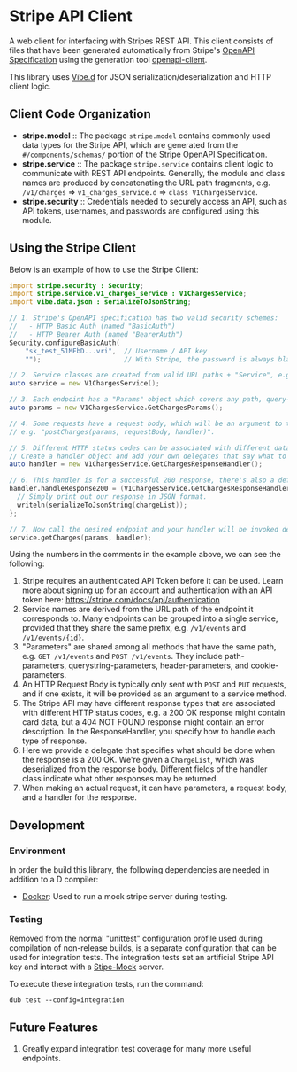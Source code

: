 # Stripe API Client

A web client for interfacing with Stripes REST API. This client consists of files that have been
generated automatically from Stripe's [OpenAPI Specification](https://github.com/stripe/openapi)
using the generation tool [openapi-client](https://code.dlang.org/packages/openapi-client).

This library uses [Vibe.d](https://vibed.org/) for JSON serialization/deserialization and HTTP
client logic.

## Client Code Organization

- **stripe.model** :: The package `stripe.model` contains commonly used data types for the Stripe
  API, which are generated from the `#/components/schemas/` portion of the Stripe OpenAPI
  Specification.
- **stripe.service** :: The package `stripe.service` contains client logic to communicate with REST
  API endpoints. Generally, the module and class names are produced by concatenating the URL path
  fragments, e.g. `/v1/charges` => `v1_charges_service.d` => `class V1ChargesService`.
- **stripe.security** :: Credentials needed to securely access an API, such as API tokens,
  usernames, and passwords are configured using this module.

## Using the Stripe Client

Below is an example of how to use the Stripe Client:

```d
import stripe.security : Security;
import stripe.service.v1_charges_service : V1ChargesService;
import vibe.data.json : serializeToJsonString;

// 1. Stripe's OpenAPI specification has two valid security schemes:
//   - HTTP Basic Auth (named "BasicAuth")
//   - HTTP Bearer Auth (named "BearerAuth")
Security.configureBasicAuth(
    "sk_test_51MFbD...vri",  // Username / API key
    "");                     // With Stripe, the password is always blank.

// 2. Service classes are created from valid URL paths + "Service", e.g. "/v1/charges" => "V1ChargesService".
auto service = new V1ChargesService();

// 3. Each endpoint has a "Params" object which covers any path, query-string, header, or cookie parameters.
auto params = new V1ChargesService.GetChargesParams();

// 4. Some requests have a request body, which will be an argument to the method,
// e.g. "postCharges(params, requestBody, handler)".

// 5. Different HTTP status codes can be associated with different data types.
// Create a handler object and add your own delegates that say what to do with each response.
auto handler = new V1ChargesService.GetChargesResponseHandler();

// 6. This handler is for a successful 200 response, there's also a default handler for errors.
handler.handleResponse200 = (V1ChargesService.GetChargesResponseHandler.ChargeList chargeList) {
  // Simply print out our response in JSON format.
  writeln(serializeToJsonString(chargeList));
};

// 7. Now call the desired endpoint and your handler will be invoked depending on the response.
service.getCharges(params, handler);
```

Using the numbers in the comments in the example above, we can see the following:
1. Stripe requires an authenticated API Token before it can be used. Learn more about signing up for
   an account and authentication with an API token here: https://stripe.com/docs/api/authentication
2. Service names are derived from the URL path of the endpoint it corresponds to. Many endpoints can
   be grouped into a single service, provided that they share the same prefix, e.g. `/v1/events` and
   `/v1/events/{id}`.
3. "Parameters" are shared among all methods that have the same path, e.g. `GET /v1/events` and
   `POST /v1/events`. They include path-parameters, querystring-parameters, header-parameters, and
   cookie-parameters.
4. An HTTP Request Body is typically only sent with `POST` and `PUT` requests, and if one exists, it
   will be provided as an argument to a service method.
5. The Stripe API may have different response types that are associated with different HTTP status
   codes, e.g. a 200 OK response might contain card data, but a 404 NOT FOUND response might contain
   an error description. In the ResponseHandler, you specify how to handle each type of response.
6. Here we provide a delegate that specifies what should be done when the response is a 200
   OK. We're given a `ChargeList`, which was deserialized from the response body. Different fields
   of the handler class indicate what other responses may be returned.
7. When making an actual request, it can have parameters, a request body, and a handler for the
   response.

## Development

### Environment

In order the build this library, the following dependencies are needed in addition to a D compiler:
- [Docker](https://www.docker.com/): Used to run a mock stripe server during testing.

### Testing

Removed from the normal "unittest" configuration profile used during compilation of non-release
builds, is a separate configuration that can be used for integration tests. The integration tests
set an artificial Stripe API key and interact with a
[Stipe-Mock](https://github.com/stripe/stripe-mock) server.

To execute these integration tests, run the command:

```
dub test --config=integration
```

## Future Features

1. Greatly expand integration test coverage for many more useful endpoints.

